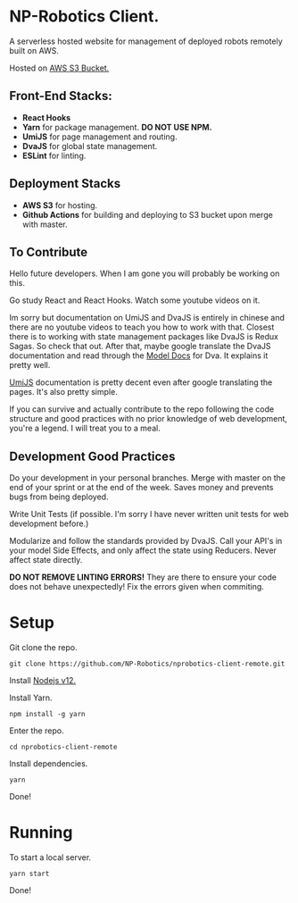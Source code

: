 # NP-Robotics Client.
A serverless hosted website for management of deployed robots remotely built on AWS.

Hosted on [AWS S3 Bucket.](https://d288rhytyi5vkv.cloudfront.net/)

## Front-End Stacks:
- **React Hooks**
- **Yarn** for package management. **DO NOT USE NPM.**
- **UmiJS** for page management and routing.
- **DvaJS** for global state management.
- **ESLint** for linting.

## Deployment Stacks
- **AWS S3** for hosting.
- **Github Actions** for building and deploying to S3 bucket upon merge with master.

## To Contribute
Hello future developers. When I am gone you will probably be working on this.

Go study React and React Hooks. Watch some youtube videos on it.

Im sorry but documentation on UmiJS and DvaJS is entirely in chinese and there are no youtube videos to teach you how to work with that. Closest there is to working with state management packages like DvaJS is Redux Sagas. So check that out. After that, maybe google translate the DvaJS documentation and read through the [Model Docs](https://dvajs.com/api/#model) for Dva. It explains it pretty well.

[UmiJS](https://umijs.org/) documentation is pretty decent even after google translating the pages. It's also pretty simple.

If you can survive and actually contribute to the repo following the code structure and good practices with no prior knowledge of web development, you're a legend. I will treat you to a meal.

## Development Good Practices
Do your development in your personal branches. Merge with master on the end of your sprint or at the end of the week. Saves money and prevents bugs from being deployed.

Write Unit Tests (if possible. I'm sorry I have never written unit tests for web development before.)

Modularize and follow the standards provided by DvaJS. Call your API's in your model Side Effects, and only affect the state using Reducers. Never affect state directly.

**DO NOT REMOVE LINTING ERRORS!** They are there to ensure your code does not behave unexpectedly! Fix the errors given when commiting.

# Setup
Git clone the repo.
```
git clone https://github.com/NP-Robotics/nprobotics-client-remote.git
```
Install [Nodejs v12.](https://nodejs.org/en/)

Install Yarn.
```
npm install -g yarn
```
Enter the repo.
```
cd nprobotics-client-remote
```
Install dependencies.
```
yarn
```
Done!

# Running
To start a local server.
```
yarn start
```
Done!
